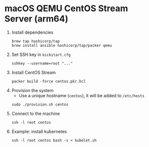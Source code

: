 # macOS QEMU CentOS Stream Server (arm64)

1. Install dependencies
   ```
   brew tap hashicorp/tap
   brew install ansible hashicorp/tap/packer qemu
   ```
1. Set SSH key in `kickstart.cfg`
   ```
   sshkey --username=root "..."
   ```
1. Install CentOS Stream
   ```
   packer build -force centos.pkr.hcl
   ```
1. Provision the system
   - Use a unique hostname (`centos`), it will be added to `/etc/hosts`
   ```
   sudo ./provision.sh centos
   ```
1. Connect to the machine
   ```
   ssh -l root centos
   ```
1. Example: install kubernetes
   ```
   ssh -l root centos bash -s < kubelet.sh
   ```

